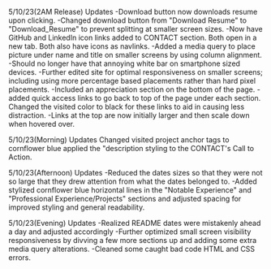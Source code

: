 5/10/23(2AM Release) Updates
-Download button now downloads resume upon clicking.
-Changed download button from "Download Resume" to "Download_Resume" to prevent splitting at smaller screen sizes.
-Now have GitHub and LinkedIn icon links added to CONTACT section. Both open in a new tab. Both also have icons as navlinks.
-Added a media query to place picture under name and title on smaller screens by using column alignment.
-Should no longer have that annoying white bar on smartphone sized devices.
-Further edited site for optimal responsiveness on smaller screens; including using more percentage based placements rather than hard pixel placements.
-Included an appreciation section on the bottom of the page.
-added quick access links to go back to top of the page under each section. Changed the visited color to black for these links to aid in causing less distraction.
-Links at the top are now initially larger and then scale down when hovered over.

5/10/23(Morning) Updates
Changed visited project anchor tags to cornflower blue
applied the "description styling to the CONTACT's Call to Action.

5/10/23(Afternoon) Updates
-Reduced the dates sizes so that they were not so large that they drew attention from what the dates belonged to.
-Added stylized cornflower blue horizontal lines in the "Notable Experience" and "Professional Experience/Projects" sections and adjusted spacing for improved styling and general readability.

5/10/23(Evening) Updates
-Realized README dates were mistakenly ahead a day and adjusted accordingly
-Further optimized small screen visibility responsiveness by divving a few more sections up and adding some extra media query alterations.
-Cleaned some caught bad code HTML and CSS errors.
